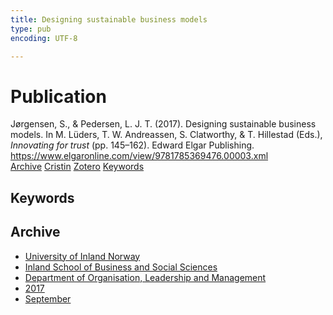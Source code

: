 ```yaml
---
title: Designing sustainable business models
type: pub
encoding: UTF-8

---
```

<h1>Publication</h1>
<article id="csl-bib-container-BFQ92YCV" class="csl-bib-container">
  <div class="csl-bib-body"> <div class="csl-entry">Jørgensen, S., &#38; Pedersen, L. J. T. (2017). Designing sustainable business models. In M. Lüders, T. W. Andreassen, S. Clatworthy, &#38; T. Hillestad (Eds.), <i>Innovating for trust</i> (pp. 145–162). Edward Elgar Publishing. <a href="https://www.elgaronline.com/view/9781785369476.00003.xml">https://www.elgaronline.com/view/9781785369476.00003.xml</a></div> </div>
  <div class="csl-bib-buttons">
    <a href="#taxonomy-article-BFQ92YCV" alt="archive" class="csl-bib-button">Archive</a>
    <a href="https://app.cristin.no/results/show.jsf?id=1491976" alt="Cristin" class="csl-bib-button">Cristin</a>
    <a href="http://zotero.org/groups/5881554/items/BFQ92YCV" alt="Zotero" class="csl-bib-button">Zotero</a>
    <a href="#keywords-article-BFQ92YCV" alt="keywords" class="csl-bib-button">Keywords</a>
  </div>
  <div id="csl-bib-meta-container-BFQ92YCV"></div>
</article>
<div id="csl-bib-meta-BFQ92YCV" class="csl-bib-meta">
  <article id="keywords-article-BFQ92YCV" class="keywords-article">
    <h1>Keywords</h1>
    
  </article>
  <article id="taxonomy-article-BFQ92YCV" class="taxonomy-article">
    <h1>Archive</h1>
    <ul>
      <li>
        <a href="/en/archive/?key=3DCRN523">University of Inland Norway</a>
      </li>
      <li>
        <a href="/en/archive/?key=DU8Q9LN9">Inland School of Business and Social Sciences</a>
      </li>
      <li>
        <a href="/en/archive/?key=4LUWR3ZM">Department of Organisation, Leadership and Management</a>
      </li>
      <li>
        <a href="/en/archive/?key=KF5I8TQ8">2017</a>
      </li>
      <li>
        <a href="/en/archive/?key=L3AYBRRN">September</a>
      </li>
    </ul>
  </article>
</div>
